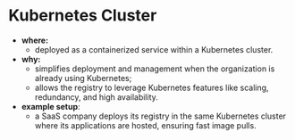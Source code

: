 # Kubernetes Cluster

- **where:** 
  - deployed as a containerized service within a Kubernetes cluster.
- **why:**
  - simplifies deployment and management when the organization is already using Kubernetes;
  - allows the registry to leverage Kubernetes features like scaling, redundancy, and high availability.
- **example setup**:
  - a SaaS company deploys its registry in the same Kubernetes cluster where its applications are hosted, ensuring fast image pulls.
